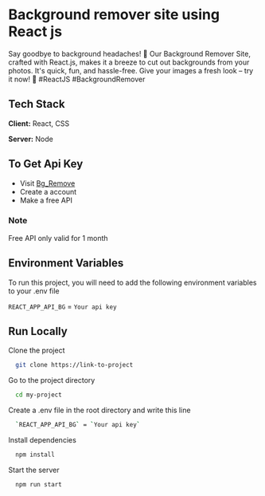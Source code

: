 
# Background remover site using React js

Say goodbye to background headaches! 🚀 Our Background Remover Site, crafted with React.js, makes it a breeze to cut out backgrounds from your photos. It's quick, fun, and hassle-free. Give your images a fresh look – try it now! 🎉 #ReactJS #BackgroundRemover



## Tech Stack

**Client:** React, CSS

**Server:** Node


## To Get Api Key

* Visit [Bg_Remove](https://www.remove.bg/api)
* Create a account
* Make a free API

### Note
Free API only valid for 1 month
## Environment Variables

To run this project, you will need to add the following environment variables to your .env file

`REACT_APP_API_BG` = `Your api key`


## Run Locally

Clone the project

```bash
  git clone https://link-to-project
```

Go to the project directory

```bash
  cd my-project
```
Create a .env file in the root directory and write this line

```bash
  `REACT_APP_API_BG` = `Your api key`
```

Install dependencies

```bash
  npm install
```

Start the server

```bash
  npm run start
```
